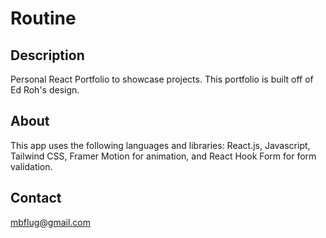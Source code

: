 # Routine

## Description

Personal React Portfolio to showcase projects. This portfolio is built off of Ed Roh's design.

## About

This app uses the following languages and libraries: React.js, Javascript, Tailwind CSS, Framer Motion for animation, and React Hook Form for form validation.

## Contact

mbflug@gmail.com

